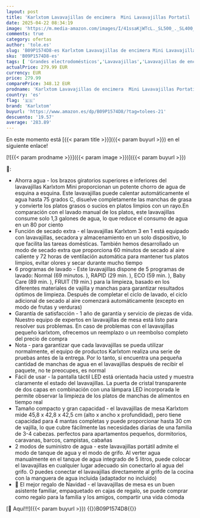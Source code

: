 ```yaml
---
layout: post
title: 'Karlxtom Lavavajillas de encimera  Mini Lavavajillas Portatil  Pantalla LED  6 Programas  Dos modos de suministro de agua  Cuidado de Bebés y lavado de Fruta  45 CM'
date: 2025-04-22 08:34:19
image: 'https://m.media-amazon.com/images/I/41ssaKjWTcL._SL500_._SL400_.jpg'
comments: true
category: ofertas
author: 'tole.es'
slug: 'B09P1574D8-es Karlxtom Lavavajillas de encimera Mini Lavavajillas...'
sku: 'B09P1574D8-es'
tags: [ 'Grandes electrodomésticos','Lavavajillas','Lavavajillas de encimera','bebés','karlxtom','🇪🇸', ]
actualPrice: 279.99 EUR
currency: EUR
price: 279.99
comparePrice: 348.12 EUR
prodname: 'Karlxtom Lavavajillas de encimera  Mini Lavavajillas Portatil  Pantalla LED  6 Programas  Dos modos de suministro de agua  Cuidado de Bebés y lavado de Fruta  45 CM'
country: 'es'
flag: '🇪🇸'
brand: 'Karlxtom'
buyurl: 'https://www.amazon.es/dp/B09P1574D8/?tag=tolees-21'
descuento: '19.57'
average: '283.89'
---
```


En este momento está [{{< param title >}}]({{< param buyurl >}}) en el siguiente enlace!

[![{{< param prodname >}}]({{< param image >}})]({{< param buyurl >}})

🔎:

- Ahorra agua - los brazos giratorios superiores e inferiores del lavavajillas Karlxtom Mini proporcionan un potente chorro de agua de esquina a esquina. Este lavavajillas puede calentar automáticamente el agua hasta 75 grados C, disuelve completamente las manchas de grasa y convierte los platos grasos o sucios en platos limpios con un rayo.En comparación con el lavado manual de los platos, este lavavajillas consume solo 1,3 galones de agua, lo que reduce el consumo de agua en un 80 por ciento
- Función de secado extra - el lavavajillas Karlxtom 3 en 1 está equipado con lavavajillas, secadora y almacenamiento en un solo dispositivo, lo que facilita las tareas domésticas. También hemos desarrollado un modo de secado extra que proporciona 60 minutos de secado al aire caliente y 72 horas de ventilación automática para mantener tus platos limpios, evitar olores y secar durante mucho tiempo
- 6 programas de lavado - Este lavavajillas dispone de 5 programas de lavado: Normal (69 minutos. ), RAPID (29 min. ), ECO (59 min. ), Baby Care (89 min. ), FRUIT (19 min.) para la limpieza, basado en los diferentes materiales de vajilla y manchas para garantizar resultados óptimos de limpieza. Después de completar el ciclo de lavado, el ciclo adicional de secado al aire comenzará automáticamente (excepto en modo de frutas y verduras)
- Garantía de satisfacción - 1 año de garantía y servicio de piezas de vida. Nuestro equipo de expertos en lavavajillas de mesa está listo para resolver sus problemas. En caso de problemas con el lavavajillas pequeño karlxtom, ofrecemos un reemplazo o un reembolso completo del precio de compra
- Nota - para garantizar que cada lavavajillas se pueda utilizar normalmente, el equipo de productos Karlxtom realiza una serie de pruebas antes de la entrega. Por lo tanto, si encuentra una pequeña cantidad de manchas de agua en el lavavajillas después de recibir el paquete, no te preocupes, es normal
- Fácil de usar - la pantalla táctil LED está orientada hacia usted y muestra claramente el estado del lavavajillas. La puerta de cristal transparente de dos capas en combinación con una lámpara LED incorporada le permite observar la limpieza de los platos de manchas de alimentos en tiempo real
- Tamaño compacto y gran capacidad - el lavavajillas de mesa Karlxtom mide 45,8 x 42,8 x 42,5 cm (alto x ancho x profundidad), pero tiene capacidad para 4 mantas completas y puede proporcionar hasta 30 cm de vajilla, lo que cubre fácilmente las necesidades diarias de una familia de 3-4 cabezas. perfectos para apartamentos pequeños, dormitorios, caravanas, barcos, campistas, cabañas
- 2 modos de suministro de agua - este lavavajillas portátil admite el modo de tanque de agua y el modo de grifo. Al verter agua manualmente en el tanque de agua integrado de 5 litros, puede colocar el lavavajillas en cualquier lugar adecuado sin conectarlo al agua del grifo. O puedes conectar el lavavajillas directamente al grifo de la cocina con la manguera de agua incluida (adaptador no incluido)
- 🎁 El mejor regalo de Navidad - el lavavajillas de mesa es un buen asistente familiar, empaquetado en cajas de regalo, se puede comprar como regalo para la familia y los amigos, compartir una vida cómoda

[🛒 Aquí!!!]({{< param buyurl >}})
{{<world>}}B09P1574D8{{</world>}}
